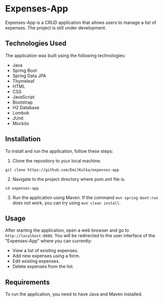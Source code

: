 # Expenses-App

Expenses-App is a CRUD application that allows users to manage a list of expenses. The project is still under development.

## Technologies Used

The application was built using the following technologies:
- Java
- Spring Boot
- Spring Data JPA
- Thymeleaf
- HTML
- CSS
- JavaScript
- Bootstrap
- H2 Database
- Lombok
- JUnit
- Mockito

## Installation

To install and run the application, follow these steps:

1. Clone the repository to your local machine.

```
git clone https://github.com/EmilKulka/expenses-app
```

2. Navigate to the project directory where pom.xml file is.

```
cd expenses-app
```

3. Run the application using Maven. If the command `mvn spring-boot:run` does not work, you can try using `mvn clean install`.


## Usage

After starting the application, open a web browser and go to `http://localhost:8080`. You will be redirected to the user interface of the "Expenses-App" where you can currently:
- View a list of existing expenses.
- Add new expenses using a form.
- Edit existing expenses.
- Delete expenses from the list.

## Requirements

To run the application, you need to have Java and Maven installed.



